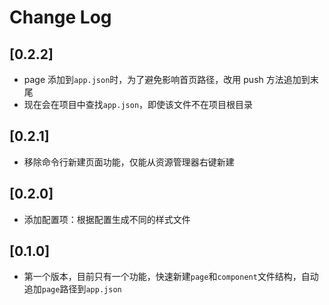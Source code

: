 # Change Log

## [0.2.2]

- page 添加到`app.json`时，为了避免影响首页路径，改用 push 方法追加到末尾
- 现在会在项目中查找`app.json`，即使该文件不在项目根目录

## [0.2.1]

- 移除命令行新建页面功能，仅能从资源管理器右键新建

## [0.2.0]

- 添加配置项：根据配置生成不同的样式文件

## [0.1.0]

- 第一个版本，目前只有一个功能，快速新建`page`和`component`文件结构，自动追加`page`路径到`app.json`
